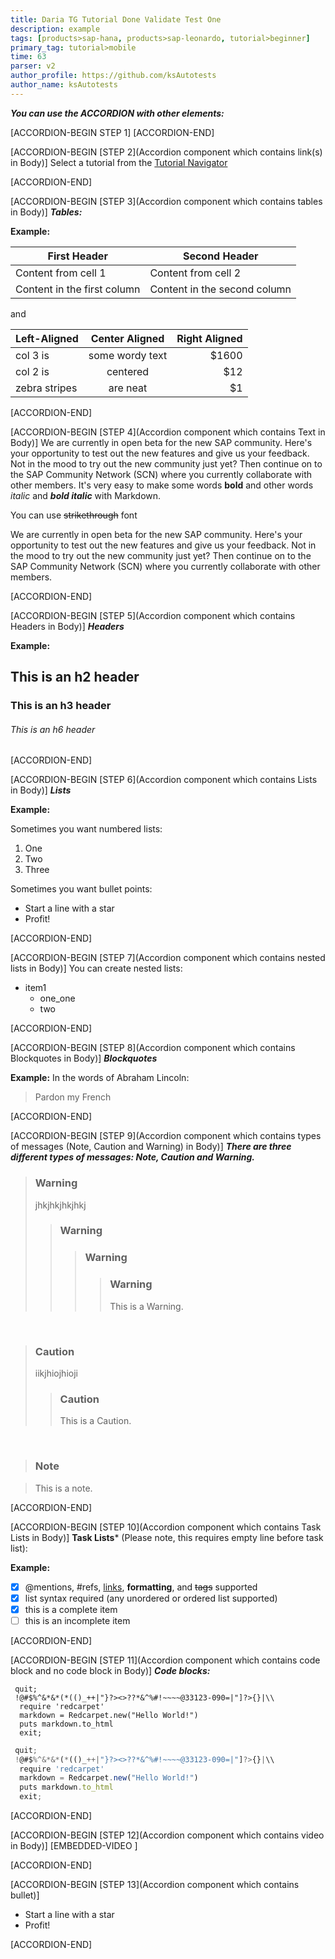 ```yaml
---
title: Daria TG Tutorial Done Validate Test One
description: example
tags: [products>sap-hana, products>sap-leonardo, tutorial>beginner]
primary_tag: tutorial>mobile
time: 63
parser: v2
author_profile: https://github.com/ksAutotests
author_name: ksAutotests
---
```



***You can use the ACCORDION with other elements:***

[ACCORDION-BEGIN STEP 1] [ACCORDION-END]

[ACCORDION-BEGIN [STEP 2](Accordion component which contains link(s) in Body)]
Select a tutorial from the [Tutorial Navigator](https://developers.sap.com/tutorial-navigator.html)

[ACCORDION-END]

[ACCORDION-BEGIN [STEP 3](Accordion component which contains tables in Body)]
***Tables:***

  **Example:** 

First Header | Second Header
------------ | -------------
Content from cell 1 | Content from cell 2
Content in the first column | Content in the second column


and

| Left-Aligned  | Center Aligned  | Right Aligned |
| :------------ |:---------------:| -----:|
| col 3 is      | some wordy text | $1600 |
| col 2 is      | centered        |   $12 |
| zebra stripes | are neat        |    $1 |

[ACCORDION-END]

[ACCORDION-BEGIN [STEP 4](Accordion component which contains Text in Body)]
We are currently in open beta for the new SAP community. Here's your opportunity to test out the new features and give us your feedback. Not in the mood to try out the new community just yet? Then continue on to the SAP Community Network (SCN) where you currently collaborate with other members.
It's very easy to make some words **bold** and other words *italic* and ***bold italic*** with Markdown.

You can use ~~strikethrough~~ font

We are currently in open beta for the new SAP community. Here's your opportunity to test out the new features and give us your feedback. Not in the mood to try out the new community just yet? Then continue on to the SAP Community Network (SCN) where you currently collaborate with other members.

[ACCORDION-END]

[ACCORDION-BEGIN [STEP 5](Accordion component which contains Headers in Body)]
***Headers***

  **Example:** 

## This is an h2 header

### This is an h3 header

###### This is an h6 header

[ACCORDION-END]

[ACCORDION-BEGIN [STEP 6](Accordion component which contains Lists in Body)]
***Lists***

  **Example:** 
  
Sometimes you want numbered lists:

1. One
2. Two 
3. Three

Sometimes you want bullet points:

* Start a line with a star
* Profit!

[ACCORDION-END]

[ACCORDION-BEGIN [STEP 7](Accordion component which contains nested lists in Body)]
You can create nested lists: 

* item1
    * one_one
    * two

[ACCORDION-END]

[ACCORDION-BEGIN [STEP 8](Accordion component which contains Blockquotes in Body)]
***Blockquotes***

  **Example:** 
In the words of Abraham Lincoln:

> Pardon my French

[ACCORDION-END]

[ACCORDION-BEGIN [STEP 9](Accordion component which contains types of messages (Note, Caution and Warning) in Body)]
***There are three different types of messages: Note, Caution and Warning.***

>### Warning
>jhkjhkjhkjhkj
>>### Warning
>>>### Warning
>>>>### Warning
>>>>This is a Warning. 

&nbsp;

>### Caution
>iikjhiojhioji
>>### Caution
>>This is a Caution. 

&nbsp;

>### Note

>This is a note. 

[ACCORDION-END]

[ACCORDION-BEGIN [STEP 10](Accordion component which contains Task Lists in Body)]
**Task Lists*** (Please note, this requires empty line before task list):

  **Example:** 
  
- [x] @mentions, #refs, [links](https://github.com), **formatting**, and ~~tags~~ supported
- [x] list syntax required (any unordered or ordered list supported)
- [x] this is a complete item
- [ ] this is an incomplete item

[ACCORDION-END]

[ACCORDION-BEGIN [STEP 11](Accordion component which contains code block and no code block in Body)]
***Code blocks:***


```markup
 quit;
 !@#$%^&*&*(*(()_++|"}?><>??*&^%#!~~~~@33123-090=|"]?>{}|\\
  require 'redcarpet'
  markdown = Redcarpet.new("Hello World!")
  puts markdown.to_html
  exit;
```

```js
 quit;
 !@#$%^&*&*(*(()_++|"}?><>??*&^%#!~~~~@33123-090=|"]?>{}|\\
  require 'redcarpet'
  markdown = Redcarpet.new("Hello World!")
  puts markdown.to_html
  exit;
```

[ACCORDION-END]

[ACCORDION-BEGIN [STEP 12](Accordion component which contains video in Body)]
[EMBEDDED-VIDEO [](/content/dam/site/sapcom/multimedia/2017/12/746085f5-e27c-0010-82c7-eda71af511fa.mp4)]

[ACCORDION-END]

[ACCORDION-BEGIN [STEP 13](Accordion component which contains bullet)]
* Start a line with a star
* Profit!

[ACCORDION-END]

